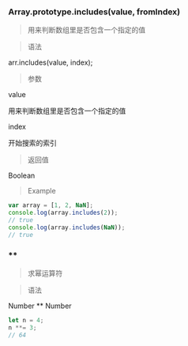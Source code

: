 ### Array.prototype.includes(value, fromIndex)

> 用来判断数组里是否包含一个指定的值

> 语法

arr.includes(value, index);

> 参数

value

用来判断数组里是否包含一个指定的值

index

开始搜索的索引

> 返回值

Boolean

> Example

```js
var array = [1, 2, NaN];
console.log(array.includes(2));
// true
console.log(array.includes(NaN));
// true
```



### **

> 求幂运算符

> 语法

Number ** Number

```js
let n = 4;
n **= 3;
// 64
```




